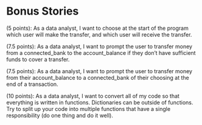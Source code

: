 <!-- (5 points): As a data analyst, I want to create two Python Dictionaries called user_one and user_two that will represent the two users making and receiving payments from each other. Each dictionary will have the following identical keys (with the data type of the corresponding value in parenthesis):
- full_name (string)
- username (string)
- password (string)
- account_balance (integer)
- connected_banks: List of Tuples 
Each Tuple will have two elements:
- Name of the bank (string)
- Available balance (integer)
- EXAMPLE: (“Bank of America”,  200) -->

<!-- (5 points): As user_one, I want to be prompted to enter my username and password as input. If the username or password are not entered correctly, I want to be re-prompted until I enter them correctly. -->

<!-- (2.5 points): As user_one, I want to see my current account_balance printed to the console. -->

<!-- (10 points): As user_one, I want to see all of my connected_banks and their available funds in the following format: 
“Name of Bank: $XX” (where $XX represents the available balance of that account) -->

<!-- (5 points): As user_one, I want to be prompted to confirm that I would like to proceed with a transfer to user_two.If I choose not to proceed, the program ends. -->

<!-- (5 points): As user_one, I want to be prompted for how much money I want to transfer to user_two. If I don’t have enough money in my account_balance, re-prompt until I enter a value that I have sufficient funds to cover. -->

<!-- (5 points): As user_one, I want to subtract the transferred funds from my account balance and add them to user_two’s account_balance. -->

<!-- (5 points): As user_one, I want to be prompted to see if I want to make another transfer to user_two. If I do not make another transfer to user_two, I want to print my final account balance, then exit the application. -->

# Bonus Stories
(5 points): As a data analyst, I want to choose at the start of the program which user will make the transfer, and which user will receive the transfer.

(7.5 points): As a data analyst, I want to prompt the user to transfer money from a connected_bank to the account_balance if they don’t have sufficient funds to cover a transfer.

(7.5 points): As a data analyst, I want to prompt the user to transfer money from their account_balance to a connected_bank of their choosing at the end of a transaction.

(10 points): As a data analyst, I want to convert all of my code so that everything is written in functions.
Dictionaries can be outside of functions.
Try to split up your code into multiple functions that have a single responsibility (do one thing and do it well).
